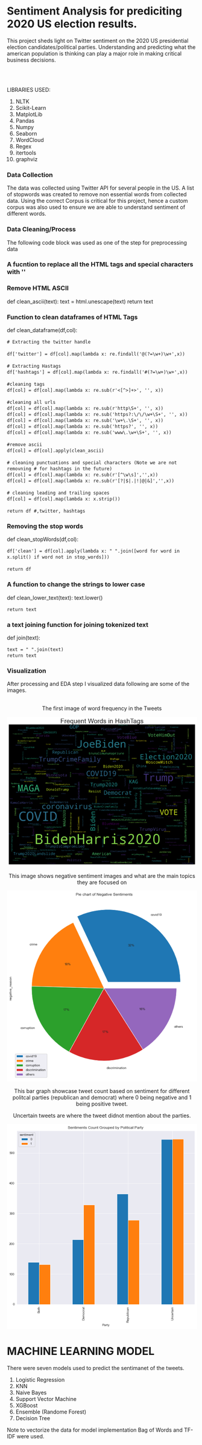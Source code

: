 # Sentiment Analysis for prediciting 2020 US election results.


This project sheds light on Twitter sentiment on the 2020 US presidential election candidates/political parties. 
Understanding and predicting what the american population is thinking can play a major role in making critical business decisions.

<br></br>

LIBRARIES USED:
1. NLTK
2. Scikit-Learn
3. MatplotLib
4. Pandas
5. Numpy
6. Seaborn
7. WordCloud
8. Regex
9. itertools
10. graphviz


### Data Collection

The data was collected using Twitter API for several people in the US. 
A list of stopwords was created to remove non essential words from collected data. 
Using the correct Corpus is critical for this project, hence a custom corpus was also used to ensure we are able to understand sentiment of different words.

### Data Cleaning/Process

The following code block was used as one of the step for preprocessing data


### A fucntion to replace all the HTML tags and special characters with ''


### Remove HTML ASCII

def clean_ascii(text):
    text = html.unescape(text)
    return text

### Function to clean dataframes of HTML Tags

def clean_dataframe(df,col):

    # Extracting the twitter handle
    
    df['twitter'] = df[col].map(lambda x: re.findall('@(?=\w+)\w+',x))
    
    # Extracting Hastags
    df['hashtags'] = df[col].map(lambda x: re.findall('#(?=\w+)\w+',x))
    
    #cleaning tags
    df[col] = df[col].map(lambda x: re.sub(r'<[^>]+>', '', x))
    
    #cleaning all urls
    df[col] = df[col].map(lambda x: re.sub(r'http\S+', '', x))
    df[col] = df[col].map(lambda x: re.sub('https?:\/\/\w+\S+', '', x))
    df[col] = df[col].map(lambda x: re.sub('\w+\.\S+', '', x))
    df[col] = df[col].map(lambda x: re.sub('https?', '', x))
    df[col] = df[col].map(lambda x: re.sub('www\.\w+\S+', '', x))
    
    #remove ascii
    df[col] = df[col].apply(clean_ascii)
       
    # cleaning punctuations and special characters (Note we are not removning # for hashtags in the future)
    df[col] = df[col].map(lambda x: re.sub(r'[^\w\s]','',x))
    df[col] = df[col].map(lambda x: re.sub(r'[?|$|.|!|@|&]','',x))

    # cleaning leading and trailing spaces
    df[col] = df[col].map(lambda x: x.strip())

    return df #,twitter, hashtags



### Removing the stop words
def clean_stopWords(df,col):
    
    df['clean'] = df[col].apply(lambda x: " ".join([word for word in x.split() if word not in stop_words]))
    
    return df
    
    
    
### A function to change the strings to lower case
def clean_lower_text(text):
    text.lower()
    
    return text


### a text joining function for joining tokenized text

def join(text):

    text = " ".join(text)
    return text



### Visualization

After processing and EDA step I visualized data following are some of the images.
 <br></br>

<center>
    The first image of word frequency in the Tweets
    
![](Images/Word_Frequency.png)
    
This image shows negative sentiment images and what are the main topics they are focused on
    
![](Images/Negative_Sentiment_Pie_Chart.png)
    
This bar graph showcase tweet count based on sentiment for different politcal parties (republican and democrat) where 0 being negative and 1 being positive tweet. 
    
Uncertain tweets are where the tweet didnot mention about the parties.
    
![](Images/Sentiment_Count.png)
</center>



# MACHINE LEARNING MODEL

There were seven models used to predict the sentimanet of the tweets. 
1. Logistic Regression
2. KNN
3. Naive Bayes
4. Support Vector Machine
5. XGBoost
6. Ensemble (Randome Forest)
7. Decision Tree

Note to vectorize the data for model implementation Bag of Words and TF-IDF were used.













